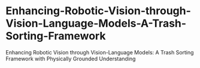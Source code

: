 # Enhancing-Robotic-Vision-through-Vision-Language-Models-A-Trash-Sorting-Framework
Enhancing Robotic Vision through Vision-Language Models: A Trash Sorting Framework with Physically Grounded Understanding
